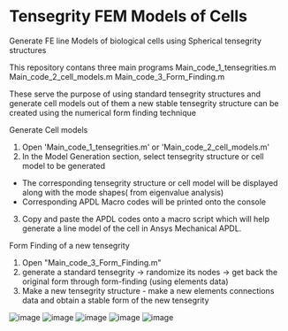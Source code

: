 # Tensegrity FEM Models of Cells
 Generate FE line Models of biological cells using Spherical tensegrity structures

This repository contans three main programs
Main_code_1_tensegrities.m
Main_code_2_cell_models.m
Main_code_3_Form_Finding.m

These serve the purpose of using standard tensegrity structures and generate cell models out of them
a new stable tensegrity structure can be created using the numerical form finding technique

Generate Cell models

1)  Open 'Main_code_1_tensegrities.m' or 'Main_code_2_cell_models.m'
2) In the Model Generation section,  select tensegrity structure or cell model to be generated 
- The corresponding tensegrity structure or cell model will be displayed along with the mode shapes( from eigenvalue analysis)
- Corresponding APDL Macro codes will be printed onto the console 
3) Copy and paste the APDL codes onto a macro script which will help generate a line model of the cell in Ansys Mechanical APDL.

Form Finding of a new tensegrity

1) Open "Main_code_3_Form_Finding.m"
2) generate a standard tensegrity -> randomize its nodes -> get back the original form through form-finding (using elements data)
3) Make a new tensegrity structure - make a new elements connections data and obtain a stable form of the new tensegrity


![image](https://user-images.githubusercontent.com/85007096/124066808-f822b980-da56-11eb-9d32-c7f7c17c22d3.png)
![image](https://user-images.githubusercontent.com/85007096/124067339-e261c400-da57-11eb-8399-e669bf87f85d.png)
![image](https://user-images.githubusercontent.com/85007096/124066892-12f52e00-da57-11eb-9d22-ed7def0b5f9d.png)
![image](https://user-images.githubusercontent.com/85007096/124066896-14bef180-da57-11eb-9bdd-e977487b1651.png)
![image](https://user-images.githubusercontent.com/85007096/124066900-1688b500-da57-11eb-9e8e-dfc756416e5a.png)
